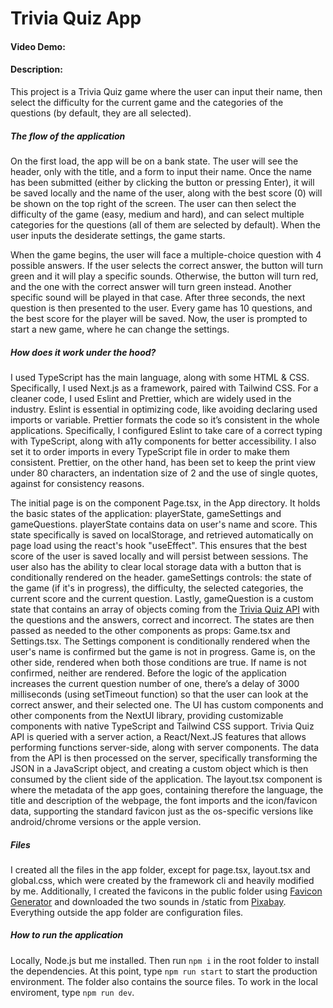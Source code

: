 # Trivia Quiz App
#### Video Demo:  <URL HERE>
#### Description:
This project is a Trivia Quiz game where the user can input their name, then select the difficulty for the current game and the categories of the questions (by default, they are all selected).

##### The flow of the application

On the first load, the app will be on a bank state. The user will see the header, only with the title, and a form to input their name. Once the name has been submitted (either by clicking the button or pressing Enter), it will be saved locally and the name of the user, along with the best score (0) will be shown on the top right of the screen. The user can then select the difficulty of the game (easy, medium and hard), and can select multiple categories for the questions (all of them are selected by default). When the user inputs the desiderate settings, the game starts.

When the game begins, the user will face a multiple-choice question with 4 possible answers.
If the user selects the correct answer, the button will turn green and it will play a specific sounds. Otherwise, the button will turn red, and the one with the correct answer will turn green instead. Another specific sound will be played in that case. After three seconds, the next question is then presented to the user. Every game has 10 questions, and the best score for the player will be saved. Now, the user is prompted to start a new game, where he can change the settings.

##### How does it work under the hood?

I used TypeScript has the main language, along with some HTML & CSS. Specifically, I used Next.js as a framework, paired with Tailwind CSS.
For a cleaner code, I used Eslint and Prettier, which are widely used in the industry. Eslint is essential in optimizing code, like avoiding declaring used imports or variable. Prettier formats the code so it’s consistent in the whole applications.
Specifically, I configured Eslint to take care of a correct typing with TypeScript, along with a11y components for better accessibility. I also set it to order imports in every TypeScript file in order to make them consistent.  Prettier, on the other hand, has been set to keep the print view under 80 characters, an indentation size of 2 and the use of single quotes, against for consistency reasons.

The initial page is on the component Page.tsx, in the App directory. It holds the basic states of the application: playerState, gameSettings and gameQuestions. playerState contains data on user's name and score. This state specifically is saved on localStorage, and retrieved automatically on page load using the react's hook "useEffect". This ensures that the best score of the user is saved locally and will persist between sessions. The user also has the ability to clear local storage data with a button that is conditionally rendered on the header. gameSettings controls: the state of the game (if it's in progress), the difficulty, the selected categories, the current score and the current question. Lastly, gameQuestion is a custom state that contains an array of objects coming from the [Trivia Quiz API](https://the-trivia-api.com/) with the questions and the answers, correct and incorrect. The states are then passed as needed to the other components as props: Game.tsx and Settings.tsx. The Settings component is conditionally rendered when the user's name is confirmed but the game is not in progress. Game is, on the other side, rendered when both those conditions are true. If name is not confirmed, neither are rendered.
Before the logic of the application increases the current question number of one, there’s a delay of 3000 milliseconds (using setTimeout function) so that the user can look at the correct answer, and their selected one.
The UI has custom components and other components from the NextUI library, providing customizable components with native TypeScript and Tailwind CSS support.
Trivia Quiz API is queried with a server action, a React/Next.JS features that allows performing functions server-side, along with server components. The data from the API is then processed on the server, specifically transforming the JSON in a JavaScript object, and creating a custom object which is then consumed by the client side of the application.
The layout.tsx component is where the metadata of the app goes, containing therefore the language, the title and description of the webpage, the font imports and the icon/favicon data, supporting the standard favicon just as the os-specific versions like android/chrome versions or the apple version.

#####  Files

I created all the files in the app folder, except for page.tsx, layout.tsx and global.css, which were created by the framework cli and heavily modified by me.
Additionally, I created the favicons in the public folder using [Favicon Generator](https://realfavicongenerator.net/) and downloaded the two sounds in /static from [Pixabay](pixabay.com).
Everything outside the app folder are configuration files.

##### How to run the application

Locally, Node.js but me installed. Then run ```npm i``` in the root folder to install the dependencies. At this point, type ```npm run start``` to start the production environment.
The folder also contains the source files. To work in the local enviroment, type ```npm run dev```.